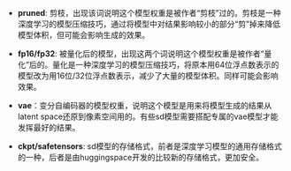 - **pruned**: 剪枝，出现该词说明这个模型权重是被作者“剪枝”过的。剪枝是一种深度学习的模型压缩技巧，通过将模型中对结果影响较小的部分“剪”掉来降低模型体积，但可能会影响生成的效果。

- **fp16/fp32**: 被量化后的模型，出现这两个词说明这个模型权重是被作者“量化”后的。量化是一种深度学习的模型压缩技巧，将原本用64位浮点数表示的模型改为用16位/32位浮点数表示，减少了大量的模型体积。同样可能会影响效果。

- **vae**：变分自编码器的模型权重，说明这个模型是用来将模型生成的结果从latent space还原到像素空间用的。有些sd模型需要搭配专属的vae模型才能发挥最好的结果。

- **ckpt/safetensors**: sd模型的存储格式，前者是深度学习模型的通用存储格式的一种，后者是由huggingspace开发的比较新的存储格式，更加安全。

